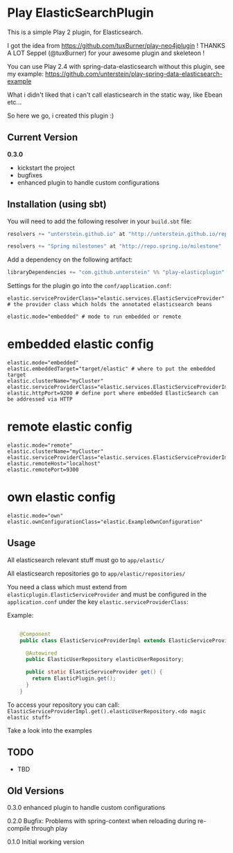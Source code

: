 # Play ElasticSearchPlugin

This is a simple Play 2 plugin, for Elasticsearch.

I got the idea from https://github.com/tuxBurner/play-neo4jplugin ! THANKS A LOT Seppel (@tuxBurner) for your awesome plugin and skeleteon !

You can use Play 2.4 with spring-data-elasticsearch without this plugin, see my example: https://github.com/unterstein/play-spring-data-elasticsearch-example

What i didn't liked that i can't call elasticsearch in the static way, like Ebean etc...

So here we go, i created this plugin :)

## Current Version

**0.3.0**

* kickstart the project
* bugfixes
* enhanced plugin to handle custom configurations

## Installation (using sbt)

You will need to add the following resolver in your `build.sbt` file:

```scala
resolvers += "unterstein.github.io" at "http://unterstein.github.io/repo"

resolvers += "Spring milestones" at "http://repo.spring.io/milestone"
```

Add a dependency on the following artifact:

```scala
libraryDependencies += "com.github.unterstein" %% "play-elasticplugin" % "0.3.0"

```

Settings for the plugin go into the `conf/application.conf`:

```
elastic.serviceProviderClass="elastic.services.ElasticServiceProvider" # the provider class which holds the annotated elasticsearch beans

elastic.mode="embedded" # mode to run embedded or remote
```

# embedded elastic config
```
elastic.mode="embedded"
elastic.embeddedTarget="target/elastic" # where to put the embedded target
elastic.clusterName="myCluster"
elastic.serviceProviderClass="elastic.services.ElasticServiceProviderImpl"
elastic.httpPort=9200 # define port where embedded ElasticSearch can be addressed via HTTP
```

# remote elastic config
```
elastic.mode="remote"
elastic.clusterName="myCluster"
elastic.serviceProviderClass="elastic.services.ElasticServiceProviderImpl"
elastic.remoteHost="localhost"
elastic.remotePort=9300
```

# own elastic config
```
elastic.mode="own"
elastic.ownConfigurationClass="elastic.ExampleOwnConfiguration"
```

## Usage

All elasticsearch relevant stuff must go to `app/elastic/`

All elasticsearch repositories go to `app/elastic/repositories/`


You need a class which must extend from `elasticplugin.ElasticServiceProvider` and must be configured in the `application.conf` under the key `elastic.serviceProviderClass`:

Example:
```java

    @Component
    public class ElasticServiceProviderImpl extends ElasticServiceProvider {

      @Autowired
      public ElasticUserRepository elasticUserRepository;

      public static ElasticServiceProvider get() {
        return ElasticPlugin.get();
      }
    }
```

To access your repository you can call: `ElasticServiceProviderImpl.get().elasticUserRepository.<do magic elastic stuff>`


Take a look into the examples


## TODO

* TBD


## Old Versions

0.3.0 enhanced plugin to handle custom configurations

0.2.0 Bugfix: Problems with spring-context when reloading during re-compile through play

0.1.0 Initial working version
